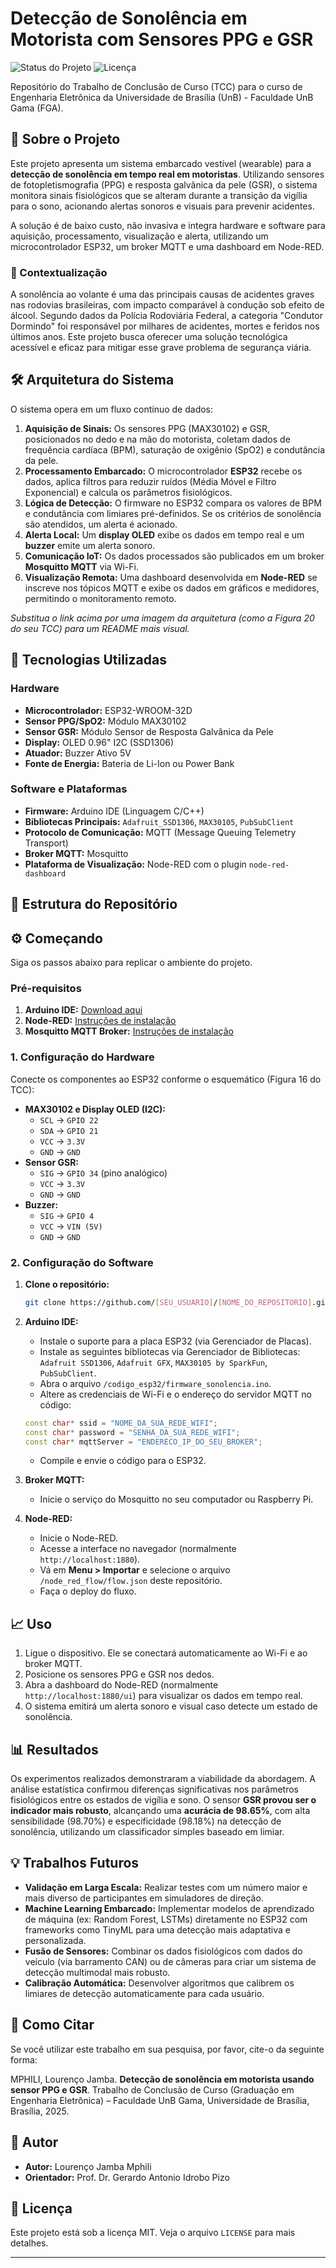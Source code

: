 # Detecção de Sonolência em Motorista com Sensores PPG e GSR

![Status do Projeto](https://img.shields.io/badge/status-concluído-green)
![Licença](https://img.shields.io/badge/licença-MIT-blue)

Repositório do Trabalho de Conclusão de Curso (TCC) para o curso de Engenharia Eletrônica da Universidade de Brasília (UnB) - Faculdade UnB Gama (FGA).

## 📖 Sobre o Projeto

Este projeto apresenta um sistema embarcado vestível (wearable) para a **detecção de sonolência em tempo real em motoristas**. Utilizando sensores de fotopletismografia (PPG) e resposta galvânica da pele (GSR), o sistema monitora sinais fisiológicos que se alteram durante a transição da vigília para o sono, acionando alertas sonoros e visuais para prevenir acidentes.

A solução é de baixo custo, não invasiva e integra hardware e software para aquisição, processamento, visualização e alerta, utilizando um microcontrolador ESP32, um broker MQTT e uma dashboard em Node-RED.

### 🚗 Contextualização

A sonolência ao volante é uma das principais causas de acidentes graves nas rodovias brasileiras, com impacto comparável à condução sob efeito de álcool. Segundo dados da Polícia Rodoviária Federal, a categoria "Condutor Dormindo" foi responsável por milhares de acidentes, mortes e feridos nos últimos anos. Este projeto busca oferecer uma solução tecnológica acessível e eficaz para mitigar esse grave problema de segurança viária.

## 🛠️ Arquitetura do Sistema

O sistema opera em um fluxo contínuo de dados:

1.  **Aquisição de Sinais:** Os sensores PPG (MAX30102) e GSR, posicionados no dedo e na mão do motorista, coletam dados de frequência cardíaca (BPM), saturação de oxigênio (SpO2) e condutância da pele.
2.  **Processamento Embarcado:** O microcontrolador **ESP32** recebe os dados, aplica filtros para reduzir ruídos (Média Móvel e Filtro Exponencial) e calcula os parâmetros fisiológicos.
3.  **Lógica de Detecção:** O firmware no ESP32 compara os valores de BPM e condutância com limiares pré-definidos. Se os critérios de sonolência são atendidos, um alerta é acionado.
4.  **Alerta Local:** Um **display OLED** exibe os dados em tempo real e um **buzzer** emite um alerta sonoro.
5.  **Comunicação IoT:** Os dados processados são publicados em um broker **Mosquitto MQTT** via Wi-Fi.
6.  **Visualização Remota:** Uma dashboard desenvolvida em **Node-RED** se inscreve nos tópicos MQTT e exibe os dados em gráficos e medidores, permitindo o monitoramento remoto.


*Substitua o link acima por uma imagem da arquitetura (como a Figura 20 do seu TCC) para um README mais visual.*

## 🚀 Tecnologias Utilizadas

### Hardware
*   **Microcontrolador:** ESP32-WROOM-32D
*   **Sensor PPG/SpO2:** Módulo MAX30102
*   **Sensor GSR:** Módulo Sensor de Resposta Galvânica da Pele
*   **Display:** OLED 0.96" I2C (SSD1306)
*   **Atuador:** Buzzer Ativo 5V
*   **Fonte de Energia:** Bateria de Li-Ion ou Power Bank

### Software e Plataformas
*   **Firmware:** Arduino IDE (Linguagem C/C++)
*   **Bibliotecas Principais:** `Adafruit_SSD1306`, `MAX30105`, `PubSubClient`
*   **Protocolo de Comunicação:** MQTT (Message Queuing Telemetry Transport)
*   **Broker MQTT:** Mosquitto
*   **Plataforma de Visualização:** Node-RED com o plugin `node-red-dashboard`

## 📂 Estrutura do Repositório


## ⚙️ Começando

Siga os passos abaixo para replicar o ambiente do projeto.

### Pré-requisitos
1.  **Arduino IDE:** [Download aqui](https://www.arduino.cc/en/software)
2.  **Node-RED:** [Instruções de instalação](https://nodered.org/docs/getting-started/local)
3.  **Mosquitto MQTT Broker:** [Instruções de instalação](https://mosquitto.org/download/)

### 1. Configuração do Hardware
Conecte os componentes ao ESP32 conforme o esquemático (Figura 16 do TCC):
*   **MAX30102 e Display OLED (I2C):**
    *   `SCL` -> `GPIO 22`
    *   `SDA` -> `GPIO 21`
    *   `VCC` -> `3.3V`
    *   `GND` -> `GND`
*   **Sensor GSR:**
    *   `SIG` -> `GPIO 34` (pino analógico)
    *   `VCC` -> `3.3V`
    *   `GND` -> `GND`
*   **Buzzer:**
    *   `SIG` -> `GPIO 4`
    *   `VCC` -> `VIN (5V)`
    *   `GND` -> `GND`

### 2. Configuração do Software
1.  **Clone o repositório:**
    ```bash
    git clone https://github.com/[SEU_USUARIO]/[NOME_DO_REPOSITORIO].git
    ```
2.  **Arduino IDE:**
    *   Instale o suporte para a placa ESP32 (via Gerenciador de Placas).
    *   Instale as seguintes bibliotecas via Gerenciador de Bibliotecas: `Adafruit SSD1306`, `Adafruit GFX`, `MAX30105 by SparkFun`, `PubSubClient`.
    *   Abra o arquivo `/codigo_esp32/firmware_sonolencia.ino`.
    *   Altere as credenciais de Wi-Fi e o endereço do servidor MQTT no código:
      ```cpp
      const char* ssid = "NOME_DA_SUA_REDE_WIFI";
      const char* password = "SENHA_DA_SUA_REDE_WIFI";
      const char* mqttServer = "ENDERECO_IP_DO_SEU_BROKER";
      ```
    *   Compile e envie o código para o ESP32.

3.  **Broker MQTT:**
    *   Inicie o serviço do Mosquitto no seu computador ou Raspberry Pi.

4.  **Node-RED:**
    *   Inicie o Node-RED.
    *   Acesse a interface no navegador (normalmente `http://localhost:1880`).
    *   Vá em **Menu > Importar** e selecione o arquivo `/node_red_flow/flow.json` deste repositório.
    *   Faça o deploy do fluxo.

## 📈 Uso
1.  Ligue o dispositivo. Ele se conectará automaticamente ao Wi-Fi e ao broker MQTT.
2.  Posicione os sensores PPG e GSR nos dedos.
3.  Abra a dashboard do Node-RED (normalmente `http://localhost:1880/ui`) para visualizar os dados em tempo real.
4.  O sistema emitirá um alerta sonoro e visual caso detecte um estado de sonolência.

## 📊 Resultados
Os experimentos realizados demonstraram a viabilidade da abordagem. A análise estatística confirmou diferenças significativas nos parâmetros fisiológicos entre os estados de vigília e sono. O sensor **GSR provou ser o indicador mais robusto**, alcançando uma **acurácia de 98.65%**, com alta sensibilidade (98.70%) e especificidade (98.18%) na detecção de sonolência, utilizando um classificador simples baseado em limiar.

## 💡 Trabalhos Futuros
*   **Validação em Larga Escala:** Realizar testes com um número maior e mais diverso de participantes em simuladores de direção.
*   **Machine Learning Embarcado:** Implementar modelos de aprendizado de máquina (ex: Random Forest, LSTMs) diretamente no ESP32 com frameworks como TinyML para uma detecção mais adaptativa e personalizada.
*   **Fusão de Sensores:** Combinar os dados fisiológicos com dados do veículo (via barramento CAN) ou de câmeras para criar um sistema de detecção multimodal mais robusto.
*   **Calibração Automática:** Desenvolver algoritmos que calibrem os limiares de detecção automaticamente para cada usuário.

## 📜 Como Citar
Se você utilizar este trabalho em sua pesquisa, por favor, cite-o da seguinte forma:

MPHILI, Lourenço Jamba. **Detecção de sonolência em motorista usando sensor PPG e GSR**. Trabalho de Conclusão de Curso (Graduação em Engenharia Eletrônica) – Faculdade UnB Gama, Universidade de Brasília, Brasília, 2025.

## 👤 Autor

*   **Autor:** Lourenço Jamba Mphili
*   **Orientador:** Prof. Dr. Gerardo Antonio Idrobo Pizo

## 📄 Licença
Este projeto está sob a licença MIT. Veja o arquivo `LICENSE` para mais detalhes.

---